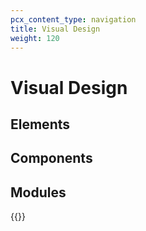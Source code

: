 ```yaml
---
pcx_content_type: navigation
title: Visual Design
weight: 120
---
```


# Visual Design

## Elements

## Components

## Modules

{{<directory-listing>}}
